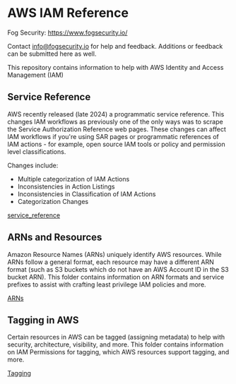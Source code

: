 # AWS IAM Reference

Fog Security: https://www.fogsecurity.io/ 

Contact info@fogsecurity.io for help and feedback. Additions or feedback can be submitted here as well.

This repository contains information to help with AWS Identity and Access Management (IAM)

## Service Reference

AWS recently released (late 2024) a programmatic service reference.  This changes IAM workflows as previously one of the only ways was to scrape the Service Authorization Reference web pages. These changes can affect IAM workflows if you're using SAR pages or programmatic references of IAM actions - for example, open source IAM tools or policy and permission level classifications. 

Changes include:
- Multiple categorization of IAM Actions
- Inconsistencies in Action Listings
- Inconsistencies in Classification of IAM Actions
- Categorization Changes

[service_reference](service_reference/)

## ARNs and Resources

Amazon Resource Names (ARNs) uniquely identify AWS resources.  While ARNs follow a general format, each resource may have a different ARN format (such as S3 buckets which do not have an AWS Account ID in the S3 bucket ARN).  This folder contains information on ARN formats and service prefixes to assist with crafting least privilege IAM policies and more.

[ARNs](arns/)

## Tagging in AWS

Certain resources in AWS can be tagged (assigning metadata) to help with security, architecture, visibility, and more.  This folder contains information on IAM Permissions for tagging, which AWS resources support tagging, and more.

[Tagging](tagging/)
